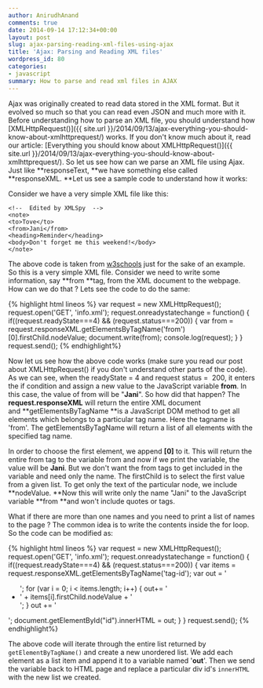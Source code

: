 ```yaml
---
author: AnirudhAnand
comments: true
date: 2014-09-14 17:12:34+00:00
layout: post
slug: ajax-parsing-reading-xml-files-using-ajax
title: 'Ajax: Parsing and Reading XML files'
wordpress_id: 80
categories:
- javascript
summary: How to parse and read xml files in AJAX
---
```


Ajax was originally created to read data stored in the XML format. But it evolved so much so that you can read even JSON and much more with it. Before understanding how to parse an XML file, you should understand how [XMLHttpRequest()]({{ site.url }}/2014/09/13/ajax-everything-you-should-know-about-xmlhttprequest/) works. If you don't know much about it, read our article: [Everything you should know about XMLHttpRequest()]({{ site.url }}/2014/09/13/ajax-everything-you-should-know-about-xmlhttprequest/). So let us see how can we parse an XML file using Ajax. Just like **responseText, **we have something else called **responseXML. **Let us see a sample code to understand how it works:

Consider we have a very simple XML file like this:

    <!--  Edited by XMLSpy  -->
    <note>
    <to>Tove</to>
    <from>Jani</from>
    <heading>Reminder</heading>
    <body>Don't forget me this weekend!</body>
    </note>


The above code is taken from [w3schools](http://www.w3schools.com/xml/note.xml) just for the sake of an example. So this is a very simple XML file. Consider we need to write some information, say **from **tag, from the XML document to the webpage. How can we do that ? Lets see the code to do the same:

{% highlight html lineos %}
    var request = new XMLHttpRequest();
    request.open('GET', 'info.xml');
    request.onreadystatechange = function() {
      if((request.readyState===4) && (request.status===200))
      {
        var from = request.responseXML.getElementsByTagName('from')[0].firstChild.nodeValue;
        document.write(from);
        console.log(request);
      }
    }
    request.send();
{% endhighlight%}

Now let us see how the above code works (make sure you read our post about XMLHttpRequest() if you don't understand other parts of the code). As we can see, when the readyState = 4 and request status =  200, it enters the if condition and assign a new value to the JavaScript variable **from**. In this case, the value of from will be "**Jani**". So how did that happen? The **request.responseXML** will return the entire XML document and **getElementsByTagName **is a JavaScript DOM method to get all elements which belongs to a particular tag name. Here the tagname is 'from'. The getElementsByTagName will return a list of all elements with the specified tag name.


In order to choose the first element, we append **[0]** to it. This will return the entire from tag to the variable from and now if we print the variable, the value will be **<from>Jani</from>**. But we don't want the from tags to get included in the variable and need only the name. The firstChild is to select the first value from a given list. To get only the text of the particular node, we include **nodeValue. **Now this will write only the name "Jani" to the JavaScript variable **from **and won't include quotes or tags.

What if there are more than one names and you need to print a list of names to the page ? The common idea is to write the contents inside the for loop. So the code can be modified as:

{% highlight html lineos %}
    var request = new XMLHttpRequest();
    request.open('GET', 'info.xml');
    request.onreadystatechange = function() {
      if((request.readyState===4) && (request.status===200))
      {
        var items = request.responseXML.getElementsByTagName('tag-id');
        var out = '<ul>';
        for (var i = 0; i < items.length; i++)
        {
          out+= '<li>' + items[i].firstChild.nodeValue + '</li>';
        }
      out += '</ul>';
      document.getElementById("id").innerHTML = out;
     }
    }
    request.send();
{% endhighlight%}

The above code will iterate through the entire list returned by `getElementByTagName()` and create a new unordered list. We add each element as a list item and append it to a variable named '**out**'. Then we send the variable back to HTML page and replace a particular div id's `innerHTML` with the new list we created.